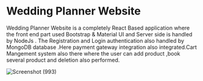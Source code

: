 # Wedding Planner Website
Wedding Planner Website is a completely React Based application where the front end part used Bootstrap &amp; Material UI and Server side is handled by NodeJs .
The Registration and Login authentication also  handled by MongoDB database .Here payment gateway integration also integrated.Cart Mangement system also there where the user can add product ,book several product and deletion also performed.

![Screenshot (993)](https://user-images.githubusercontent.com/63225681/113483477-3bc25300-9469-11eb-899a-a800d3330813.png)
